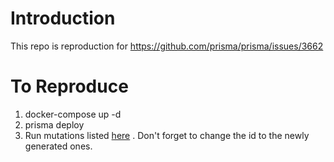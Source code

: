 # Introduction

This repo is reproduction for https://github.com/prisma/prisma/issues/3662

# To Reproduce

1. docker-compose up -d
2. prisma deploy
3. Run mutations listed [here](https://github.com/prisma/prisma/issues/3662#issue-388143475) . Don't forget to change the id to the newly generated ones.
